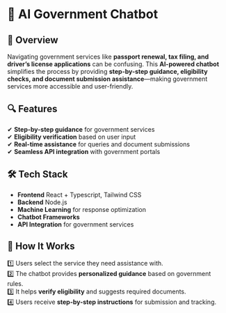 # 🚀 AI Government Chatbot  

## 📌 Overview  
Navigating government services like **passport renewal, tax filing, and driver’s license applications** can be confusing. This **AI-powered chatbot** simplifies the process by providing **step-by-step guidance, eligibility checks, and document submission assistance**—making government services more accessible and user-friendly.  

## 🔍 Features  
✔ **Step-by-step guidance** for government services  
✔ **Eligibility verification** based on user input  
✔ **Real-time assistance** for queries and document submissions  
✔ **Seamless API integration** with government portals  

## 🛠️ Tech Stack  
- **Frontend** React + Typescript, Tailwind CSS
- **Backend** Node.js
- **Machine Learning** for response optimization  
- **Chatbot Frameworks**
- **API Integration** for government services  

## 🚀 How It Works  
1️⃣ Users select the service they need assistance with.  
2️⃣ The chatbot provides **personalized guidance** based on government rules.  
3️⃣ It helps **verify eligibility** and suggests required documents.  
4️⃣ Users receive **step-by-step instructions** for submission and tracking.  

